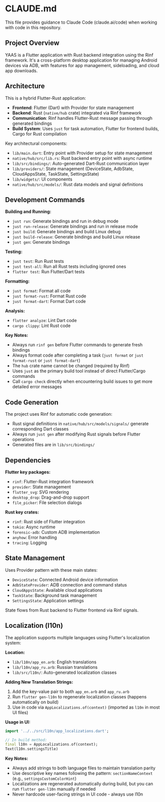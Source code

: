 # CLAUDE.md

This file provides guidance to Claude Code (claude.ai/code) when working with code in this repository.

## Project Overview

YAAS is a Flutter application with Rust backend integration using the Rinf framework. It's a cross-platform desktop application for managing Android devices via ADB, with features for app management, sideloading, and cloud app downloads.

## Architecture

This is a hybrid Flutter-Rust application:

- **Frontend**: Flutter (Dart) with Provider for state management
- **Backend**: Rust (`native/hub` crate) integrated via Rinf framework
- **Communication**: Rinf handles Flutter-Rust message passing through generated bindings
- **Build System**: Uses `just` for task automation, Flutter for frontend builds, Cargo for Rust compilation

Key architectural components:
- `lib/main.dart`: Entry point with Provider setup for state management
- `native/hub/src/lib.rs`: Rust backend entry point with async runtime
- `lib/src/bindings/`: Auto-generated Dart-Rust communication layer
- `lib/providers/`: State management (DeviceState, AdbState, CloudAppsState, TaskState, SettingsState)
- `lib/widgets/`: UI components
- `native/hub/src/models/`: Rust data models and signal definitions

## Development Commands

**Building and Running:**
- `just run`: Generate bindings and run in debug mode
- `just run-release`: Generate bindings and run in release mode
- `just build`: Generate bindings and build Linux debug
- `just build-release`: Generate bindings and build Linux release
- `just gen`: Generate bindings

**Testing:**
- `just test`: Run Rust tests
- `just test-all`: Run all Rust tests including ignored ones
- `flutter test`: Run Flutter/Dart tests

**Formatting:**
- `just format`: Format all code
- `just format-rust`: Format Rust code
- `just format-dart`: Format Dart code

**Analysis:**
- `flutter analyze`: Lint Dart code
- `cargo clippy`: Lint Rust code

**Key Notes:**
- Always run `rinf gen` before Flutter commands to generate fresh bindings
- Always format code after completing a task (`just format` or `just format-rust` or `just format-dart`)
- The `hub` crate name cannot be changed (required by Rinf)
- Uses `just` as the primary build tool instead of direct Flutter/Cargo commands
- Call `cargo check` directly when encountering build issues to get more detailed error messages

## Code Generation

The project uses Rinf for automatic code generation:
- Rust signal definitions in `native/hub/src/models/signals/` generate corresponding Dart classes
- Always run `just gen` after modifying Rust signals before Flutter operations
- Generated files are in `lib/src/bindings/`

## Dependencies

**Flutter key packages:**
- `rinf`: Flutter-Rust integration framework
- `provider`: State management
- `flutter_svg`: SVG rendering
- `desktop_drop`: Drag-and-drop support
- `file_picker`: File selection dialogs

**Rust key crates:**
- `rinf`: Rust side of Flutter integration
- `tokio`: Async runtime
- `forensic-adb`: Custom ADB implementation
- `anyhow`: Error handling
- `tracing`: Logging

## State Management

Uses Provider pattern with these main states:
- `DeviceState`: Connected Android device information
- `AdbStateProvider`: ADB connection and command status
- `CloudAppsState`: Available cloud applications
- `TaskState`: Background task management
- `SettingsState`: Application settings

State flows from Rust backend to Flutter frontend via Rinf signals.

## Localization (l10n)

The application supports multiple languages using Flutter's localization system:

**Location:**
- `lib/l10n/app_en.arb`: English translations
- `lib/l10n/app_ru.arb`: Russian translations
- `lib/src/l10n/`: Auto-generated localization classes

**Adding New Translation Strings:**
1. Add the key-value pair to both `app_en.arb` and `app_ru.arb`
2. Run `flutter gen-l10n` to regenerate localization classes (happens automatically on build)
3. Use in code via `AppLocalizations.of(context)` (imported as `l10n` in most UI files)

**Usage in UI:**
```dart
import '../../src/l10n/app_localizations.dart';

// In build method:
final l10n = AppLocalizations.of(context);
Text(l10n.settingsTitle)
```

**Key Notes:**
- Always add strings to both language files to maintain translation parity
- Use descriptive key names following the pattern: `sectionNameContext` (e.g., `settingsCustomColorHint`)
- Localizations are regenerated automatically during build, but you can run `flutter gen-l10n` manually if needed
- Never hardcode user-facing strings in UI code - always use l10n